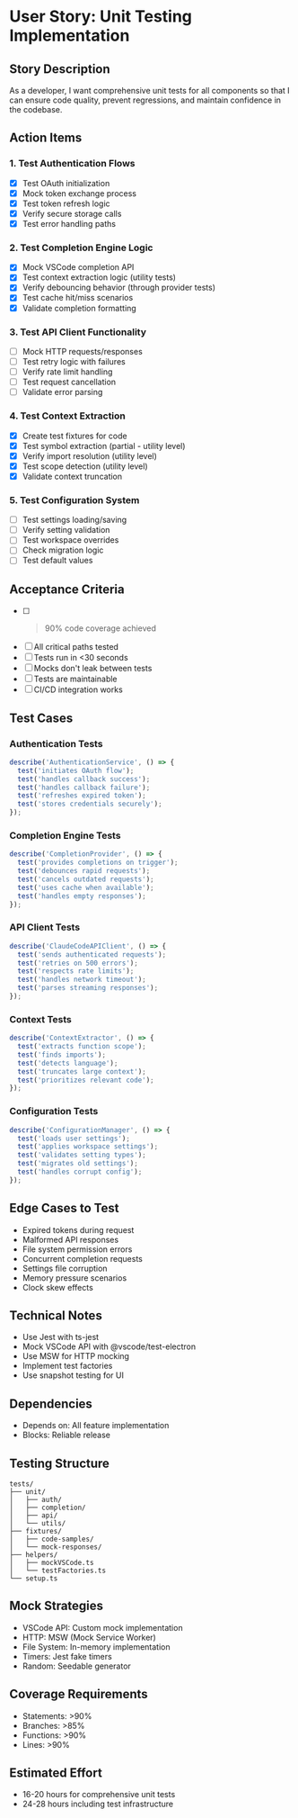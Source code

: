 # User Story: Unit Testing Implementation

## Story Description

As a developer, I want comprehensive unit tests for all components so that I can ensure code quality, prevent regressions, and maintain confidence in the codebase.

## Action Items

### 1. Test Authentication Flows

- [x] Test OAuth initialization
- [x] Mock token exchange process
- [x] Test token refresh logic
- [x] Verify secure storage calls
- [x] Test error handling paths

### 2. Test Completion Engine Logic

- [x] Mock VSCode completion API
- [x] Test context extraction logic (utility tests)
- [x] Verify debouncing behavior (through provider tests)
- [x] Test cache hit/miss scenarios
- [x] Validate completion formatting

### 3. Test API Client Functionality

- [ ] Mock HTTP requests/responses
- [ ] Test retry logic with failures
- [ ] Verify rate limit handling
- [ ] Test request cancellation
- [ ] Validate error parsing

### 4. Test Context Extraction

- [x] Create test fixtures for code
- [x] Test symbol extraction (partial - utility level)
- [x] Verify import resolution (utility level)
- [x] Test scope detection (utility level)
- [x] Validate context truncation

### 5. Test Configuration System

- [ ] Test settings loading/saving
- [ ] Verify setting validation
- [ ] Test workspace overrides
- [ ] Check migration logic
- [ ] Test default values

## Acceptance Criteria

- [ ] > 90% code coverage achieved
- [ ] All critical paths tested
- [ ] Tests run in <30 seconds
- [ ] Mocks don't leak between tests
- [ ] Tests are maintainable
- [ ] CI/CD integration works

## Test Cases

### Authentication Tests

```typescript
describe('AuthenticationService', () => {
  test('initiates OAuth flow');
  test('handles callback success');
  test('handles callback failure');
  test('refreshes expired token');
  test('stores credentials securely');
});
```

### Completion Engine Tests

```typescript
describe('CompletionProvider', () => {
  test('provides completions on trigger');
  test('debounces rapid requests');
  test('cancels outdated requests');
  test('uses cache when available');
  test('handles empty responses');
});
```

### API Client Tests

```typescript
describe('ClaudeCodeAPIClient', () => {
  test('sends authenticated requests');
  test('retries on 500 errors');
  test('respects rate limits');
  test('handles network timeout');
  test('parses streaming responses');
});
```

### Context Tests

```typescript
describe('ContextExtractor', () => {
  test('extracts function scope');
  test('finds imports');
  test('detects language');
  test('truncates large context');
  test('prioritizes relevant code');
});
```

### Configuration Tests

```typescript
describe('ConfigurationManager', () => {
  test('loads user settings');
  test('applies workspace settings');
  test('validates setting types');
  test('migrates old settings');
  test('handles corrupt config');
});
```

## Edge Cases to Test

- Expired tokens during request
- Malformed API responses
- File system permission errors
- Concurrent completion requests
- Settings file corruption
- Memory pressure scenarios
- Clock skew effects

## Technical Notes

- Use Jest with ts-jest
- Mock VSCode API with @vscode/test-electron
- Use MSW for HTTP mocking
- Implement test factories
- Use snapshot testing for UI

## Dependencies

- Depends on: All feature implementation
- Blocks: Reliable release

## Testing Structure

```
tests/
├── unit/
│   ├── auth/
│   ├── completion/
│   ├── api/
│   └── utils/
├── fixtures/
│   ├── code-samples/
│   └── mock-responses/
├── helpers/
│   ├── mockVSCode.ts
│   └── testFactories.ts
└── setup.ts
```

## Mock Strategies

- VSCode API: Custom mock implementation
- HTTP: MSW (Mock Service Worker)
- File System: In-memory implementation
- Timers: Jest fake timers
- Random: Seedable generator

## Coverage Requirements

- Statements: >90%
- Branches: >85%
- Functions: >90%
- Lines: >90%

## Estimated Effort

- 16-20 hours for comprehensive unit tests
- 24-28 hours including test infrastructure
